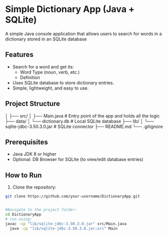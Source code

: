 # Simple Dictionary App (Java + SQLite)

A simple Java console application that allows users to search for words in a dictionary stored in an SQLite database
## Features

- Search for a word and get its:
  - Word Type (noun, verb, etc.)
  - Definition
- Uses SQLite database to store dictionary entries.
- Simple, lightweight, and easy to use.

## Project Structure

│
├── src/
│ ├── Main.java # Entry point of the app and holds all the logic
├── data/
│ └── dictionary.db # Local SQLite database 
├── lib/
│ └── sqlite-jdbc-3.50.3.0.jar # SQLite connector
├── README.md
└── .gitignore


## Prerequisites

- Java JDK 8 or higher
- Optional: DB Browser for SQLite (to view/edit database entries)

## How to Run

1. Clone the repository:
```bash
git clone https://github.com/your-username/DictionaryApp.git


#Navigate to the project folder:
cd DictionaryApp 
# run using:
javac -cp "lib/sqlite-jdbc-3.50.3.0.jar" src/Main.java
  java -cp "lib/sqlite-jdbc-3.50.3.0.jar;src" Main



